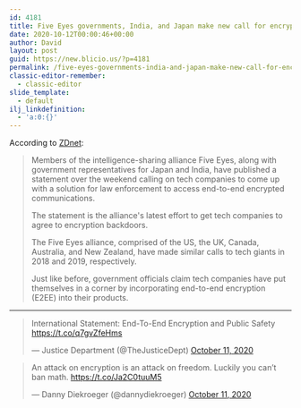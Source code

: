 ```yaml
---
id: 4181
title: Five Eyes governments, India, and Japan make new call for encryption backdoors
date: 2020-10-12T00:00:46+00:00
author: David
layout: post
guid: https://new.blicio.us/?p=4181
permalink: /five-eyes-governments-india-and-japan-make-new-call-for-encryption-backdoors/
classic-editor-remember:
  - classic-editor
slide_template:
  - default
ilj_linkdefinition:
  - 'a:0:{}'
---
```

According to [ZDnet](https://www.zdnet.com/article/five-eyes-governments-india-and-japan-make-new-call-for-encryption-backdoors/):

> Members of the intelligence-sharing alliance Five Eyes, along with government representatives for Japan and India, have published a statement over the weekend calling on tech companies to come up with a solution for law enforcement to access end-to-end encrypted communications.
> 
> The statement is the alliance's latest effort to get tech companies to agree to encryption backdoors.
> 
> The Five Eyes alliance, comprised of the US, the UK, Canada, Australia, and New Zealand, have made similar calls to tech giants in 2018 and 2019, respectively.
> 
> Just like before, government officials claim tech companies have put themselves in a corner by incorporating end-to-end encryption (E2EE) into their products.

* * *

<blockquote class="twitter-tweet">
  <p lang="en" dir="ltr">
    International Statement: End-To-End Encryption and Public Safety <a href="https://t.co/q7gvZfeHms">https://t.co/q7gvZfeHms</a>
  </p>
  
  <p>
    &mdash; Justice Department (@TheJusticeDept) <a href="https://twitter.com/TheJusticeDept/status/1315309397120352257?ref_src=twsrc%5Etfw">October 11, 2020</a>
  </p>
</blockquote>



<blockquote class="twitter-tweet">
  <p lang="en" dir="ltr">
    An attack on encryption is an attack on freedom. Luckily you can’t ban math. <a href="https://t.co/Ja2C0tuuM5">https://t.co/Ja2C0tuuM5</a>
  </p>
  
  <p>
    &mdash; Danny Diekroeger (@dannydiekroeger) <a href="https://twitter.com/dannydiekroeger/status/1315337725499764737?ref_src=twsrc%5Etfw">October 11, 2020</a>
  </p>
</blockquote>